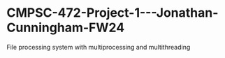 # CMPSC-472-Project-1---Jonathan-Cunningham-FW24
File processing system with multiprocessing and multithreading
